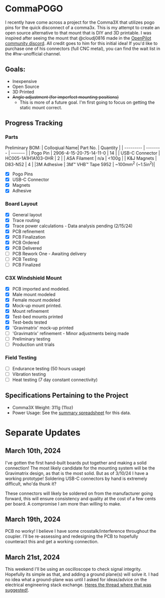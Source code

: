 # CommaPOGO
I recently have come across a project for the Comma3X that utilizes pogo pins for the quick disconnect of a comma3x. This is my attempt to create an open source alternative to that mount that is DIY and 3D printable. I was inspired after seeing the mount that @cloudj0816 made in the [OpenPilot community discord](https://discord.com/invite/avCJxEX). All credit goes to him for this initial idea! If you'd like to purchase one of his connectors (full CNC metal), you can find the wait list in the #hw-unofficial channel. 

## Goals:
- Inexpensive
- Open Source
- 3D Printed
- ~~Angle adjustment (for imperfect mounting positions)~~
    - This is more of a future goal. I'm first going to focus on getting the static mount correct.

## Progress Tracking
### Parts
Preliminary BOM: 
| Colloqiual Name| Part No.    | Quantity | 
| --------- | -------- | ------- | 
| Pogo Pin  | 2906-4-15-20-75-14-11-0  | 14 |
| USB-C Connector | HC005-1A1H1A103-0HR | 2 |
| ASA Filament | n/a | <100g |
| K&J Magnets | D83-N52 | 4 |
|3M Adhesive | 3M™ VHB™ Tape 5952 | ~100mm<sup>2</sup> (~1.5in<sup>2</sup>)|

- [x] Pogo Pins
- [x] USB-C Connector
- [x] Magnets
- [x] Adhesive

### Board Layout
- [x] General layout
- [x] Trace routing
- [x] Trace power calculations - Data analysis pending (2/15/24)
- [x] PCB refinement 
- [x] PCB Finalization
- [x] PCB Ordered
- [x] PCB Delivered
- [ ] PCB Rework One - Awaiting delivery
- [ ] PCB Testing 
- [ ] PCB Finalized

### C3X Windshield Mount
- [x] PCB imported and modeled.
- [x] Male mount modeled
- [x] Female mount modeled
- [x] Mock-up mount printed.
- [x] Mount refinement
- [x] Test-bed mounts printed
- [x] Test-beds tested
- [x] 'Gravimatrix' mock-up printed
- [ ] 'Gravimatrix' refinement - Minor adjustments being made
- [ ] Preliminary testing
- [ ] Production unit trials

### Field Testing
- [ ] Endurance testing (50 hours usage)
- [ ] Vibration testing
- [ ] Heat testing (7 day constant connectivity)

## Specifications Pertaining to the Project
- Comma3X Weight: 311g (11oz)
- Power Usage: See the [summary spreadsheet](/power_data/summary.xlsx) for this data.

# Separate Updates

## March 10th, 2024
I've gotten the first hand-built boards put together and making a solid connection! The most likely candidate for the mounting system will be the Gravimatrix design, as that is the most solid. But as of 3/10/24 I have a working prototype! Soldering USB-C connectors by hand is extremely difficult, who'da thunk it?

These connectors will likely be soldered on from the manufacturer going forward, this will ensure consistency and quality at the cost of a few cents per board. A compromise I am more than willing to make.

## March 19th, 2024

PCB no worky! I believe I have some crosstalk/interference throughout the coupler. I'll be re-assessing and redesigning the PCB to hopefully counteract this and get a working connection.

## March 21st, 2024

This weekend I'll be using an oscilloscope to check signal integrity. Hopefully its simple as that, and adding a ground plane(s) will solve it. I had no idea what a ground-plane was until I asked for ideas/advice on the electrical engineering stack exchange. [Heres the thread where that was suggested!](https://electronics.stackexchange.com/questions/706633/usb-c-pogo-pin-coupler-troubleshooting).
